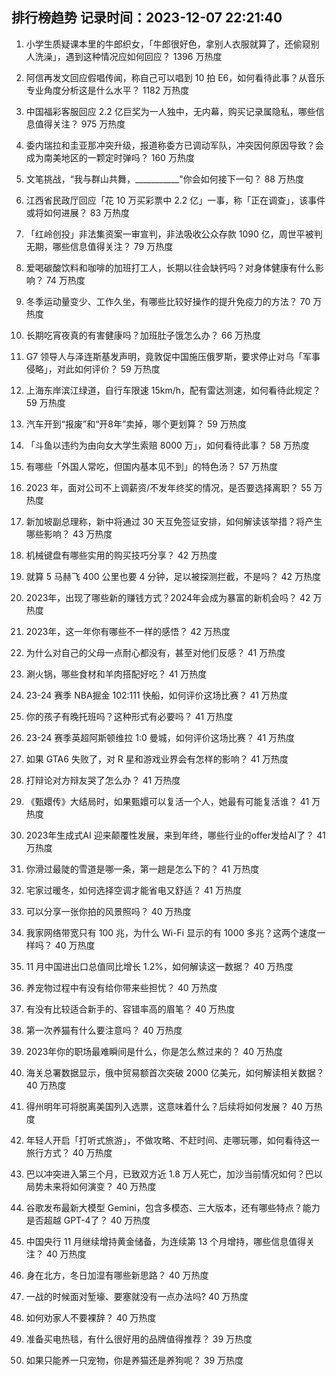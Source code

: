 
## 排行榜趋势 记录时间：2023-12-07 22:21:40
  
  1. 小学生质疑课本里的牛郎织女，「牛郎很好色，拿别人衣服就算了，还偷窥别人洗澡」，遇到这种情况应如何回应？ 1396 万热度
    
  2. 阿信再发文回应假唱传闻，称自己可以唱到 10 拍 E6，如何看待此事？从音乐专业角度分析这是什么水平？ 1182 万热度
    
  3. 中国福彩客服回应 2.2 亿巨奖为一人独中，无内幕，购买记录属隐私，哪些信息值得关注？ 975 万热度
    
  4. 委内瑞拉和圭亚那冲突升级，报道称委方已调动军队，冲突因何原因导致？会成为南美地区的一颗定时弹吗？ 160 万热度
    
  5. 文笔挑战，“我与群山共舞，___________"你会如何接下一句？ 88 万热度
    
  6. 江西省民政厅回应「花 10 万买彩票中 2.2 亿」一事，称「正在调查」，该事件或将如何进展？ 83 万热度
    
  7. 「红岭创投」非法集资案一审宣判，非法吸收公众存款 1090 亿，周世平被判无期，哪些信息值得关注？ 79 万热度
    
  8. 爱喝碳酸饮料和咖啡的加班打工人，长期以往会缺钙吗？对身体健康有什么影响？ 74 万热度
    
  9. 冬季运动量变少、工作久坐，有哪些比较好操作的提升免疫力的方法？ 70 万热度
    
  10. 长期吃宵夜真的有害健康吗？加班肚子饿怎么办？ 66 万热度
    
  11. G7 领导人与泽连斯基发声明，竟敦促中国施压俄罗斯，要求停止对乌「军事侵略」，对此如何评价？ 59 万热度
    
  12. 上海东岸滨江绿道，自行车限速 15km/h，配有雷达测速，如何看待此规定？ 59 万热度
    
  13. 汽车开到“报废”和“开8年”卖掉，哪个更划算？ 59 万热度
    
  14. 「斗鱼以违约为由向女大学生索赔 8000 万」，如何看待此事？ 58 万热度
    
  15. 有哪些「外国人常吃，但国内基本见不到」的特色汤？ 57 万热度
    
  16. 2023 年，面对公司不上调薪资/不发年终奖的情况，是否要选择离职？ 55 万热度
    
  17. 新加坡副总理称，新中将通过 30 天互免签证安排，如何解读该举措？将产生哪些影响？ 43 万热度
    
  18. 机械键盘有哪些实用的购买技巧分享？ 42 万热度
    
  19. 就算 5 马赫飞 400 公里也要 4 分钟，足以被探测拦截，不是吗？ 42 万热度
    
  20. 2023年，出现了哪些新的赚钱方式？2024年会成为暴富的新机会吗？ 42 万热度
    
  21. 2023年，这一年你有哪些不一样的感悟？ 42 万热度
    
  22. 为什么对自己的父母一点耐心都没有，甚至对他们反感？ 41 万热度
    
  23. 涮火锅，哪些食材和羊肉搭配好吃？ 41 万热度
    
  24. 23-24 赛季 NBA掘金 102:111 快船，如何评价这场比赛？ 41 万热度
    
  25. 你的孩子有晚托班吗？这种形式有必要吗？ 41 万热度
    
  26. 23-24 赛季英超阿斯顿维拉 1:0 曼城，如何评价这场比赛？ 41 万热度
    
  27. 如果 GTA6 失败了，对 R 星和游戏业界会有怎样的影响？ 41 万热度
    
  28. 打辩论对方辩友哭了怎么办？ 41 万热度
    
  29. 《甄嬛传》大结局时，如果甄嬛可以复活一个人，她最有可能复活谁？ 41 万热度
    
  30. 2023年生成式AI 迎来颠覆性发展，来到年终，哪些行业的offer发给AI了？ 41 万热度
    
  31. 你滑过最陡的雪道是哪一条，第一趟是怎么下的？ 41 万热度
    
  32. 宅家过暖冬，如何选择空调才能省电又舒适？ 41 万热度
    
  33. 可以分享一张你拍的风景照吗？ 40 万热度
    
  34. 我家网络带宽只有 100 兆，为什么 Wi-Fi 显示的有 1000 多兆？这两个速度一样吗？ 40 万热度
    
  35. 11 月中国进出口总值同比增长 1.2%，如何解读这一数据？ 40 万热度
    
  36. 养宠物过程中有没有给你带来些担忧？ 40 万热度
    
  37. 有没有比较适合新手的、容错率高的眉笔？ 40 万热度
    
  38. 第一次养猫有什么要注意吗？ 40 万热度
    
  39. 2023年你的职场最难瞬间是什么，你是怎么熬过来的？ 40 万热度
    
  40. 海关总署数据显示，俄中贸易额首次突破 2000 亿美元，如何解读相关数据？ 40 万热度
    
  41. 得州明年可将脱离美国列入选票，这意味着什么？后续将如何发展？ 40 万热度
    
  42. 年轻人开启「打听式旅游」，不做攻略、不赶时间、走哪玩哪，如何看待这一旅行方式？ 40 万热度
    
  43. 巴以冲突进入第三个月，已致双方近 1.8 万人死亡，加沙当前情况如何？巴以局势未来将如何演变？ 40 万热度
    
  44. 谷歌发布最新大模型 Gemini，包含多模态、三大版本，还有哪些特点？能力是否超越 GPT-4了？ 40 万热度
    
  45. 中国央行 11 月继续增持黄金储备，为连续第 13 个月增持，哪些信息值得关注？ 40 万热度
    
  46. 身在北方，冬日加湿有哪些新思路？ 40 万热度
    
  47. 一战的时候面对堑壕、要塞就没有一点办法吗? 40 万热度
    
  48. 如何劝家人不要裸辞？ 40 万热度
    
  49. 准备买电热毯，有什么很好用的品牌值得推荐？ 39 万热度
    
  50. 如果只能养一只宠物，你是养猫还是养狗呢？ 39 万热度
    